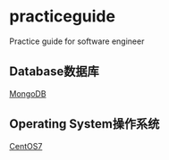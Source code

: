 # practiceguide
Practice guide for software engineer

## Database数据库<br>
[MongoDB](https://github.com/dennishucd/mongodbguide)


## Operating System操作系统<br>
[CentOS7](https://github.com/dennishucd/centos7guide)
